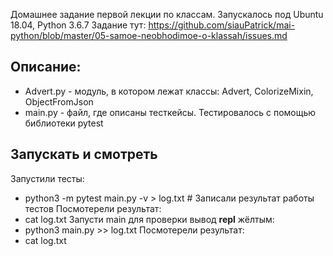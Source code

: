 Домашнее задание первой лекции по классам. Запускалось под Ubuntu 18.04, Python 3.6.7
Задание тут: https://github.com/siauPatrick/mai-python/blob/master/05-samoe-neobhodimoe-o-klassah/issues.md
## Описание:
* Advert.py - модуль, в котором лежат классы: Advert,  ColorizeMixin, ObjectFromJson
* main.py - файл, где описаны тесткейсы. Тестировалось с помощью библиотеки pytest

## Запускать и смотреть
Запустили тесты:
* python3 -m pytest main.py -v > log.txt # Записали результат работы тестов
Посмотерели результат:
* cat log.txt
Запусти main для проверки вывод __repl__ жёлтым:
* python3 main.py >> log.txt
Посмотерели результат:
* cat log.txt


